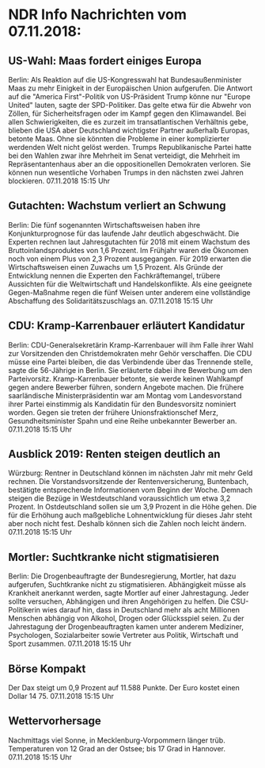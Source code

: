 # NDR Info Nachrichten vom 07.11.2018:


## US-Wahl: Maas fordert einiges Europa
Berlin: Als Reaktion auf die US-Kongresswahl hat Bundesaußenminister Maas zu mehr Einigkeit in der Europäischen Union aufgerufen. Die Antwort auf die "America First"-Politik von US-Präsident Trump könne nur "Europe United" lauten, sagte der SPD-Politiker. Das gelte etwa für die Abwehr von Zöllen, für Sicherheitsfragen oder im Kampf gegen den Klimawandel. Bei allen Schwierigkeiten, die es zurzeit im transatlantischen Verhältnis gebe, blieben die USA aber Deutschland wichtigster Partner außerhalb Europas, betonte Maas. Ohne sie könnten die Probleme in einer komplizierter werdenden Welt nicht gelöst werden. Trumps Republikanische Partei hatte bei den Wahlen zwar ihre Mehrheit im Senat verteidigt, die Mehrheit im Repräsentantenhaus aber an die oppositionellen Demokraten verloren. Sie können nun wesentliche Vorhaben Trumps in den nächsten zwei Jahren blockieren. 07.11.2018 15:15 Uhr 

## Gutachten: Wachstum verliert an Schwung
Berlin:    Die fünf sogenannten Wirtschaftsweisen haben ihre Konjunkturprognose für das laufende Jahr deutlich abgeschwächt. Die Experten rechnen laut Jahresgutachten für 2018 mit einem Wachstum des Bruttoinlandsproduktes von 1,6 Prozent. Im Frühjahr waren die Ökonomen noch von einem Plus von 2,3 Prozent ausgegangen. Für 2019 erwarten die Wirtschaftsweisen einen Zuwachs um 1,5 Prozent. Als Gründe der Entwicklung nennen die Experten den Fachkräftemangel, trübere Aussichten für die Weltwirtschaft und Handelskonflikte. Als eine geeignete Gegen-Maßnahme regen die fünf Weisen unter anderem eine vollständige Abschaffung des Solidaritätszuschlags an. 07.11.2018 15:15 Uhr 

## CDU: Kramp-Karrenbauer erläutert Kandidatur
Berlin: CDU-Generalsekretärin Kramp-Karrenbauer will ihm Falle ihrer Wahl zur Vorsitzenden den Christdemokraten mehr Gehör verschaffen. Die CDU müsse eine Partei bleiben, die das Verbindende über das Trennende stelle, sagte die 56-Jährige in Berlin. Sie erläuterte dabei ihre Bewerbung um den Parteivorsitz. Kramp-Karrenbauer betonte, sie werde keinen Wahlkampf gegen andere Bewerber führen, sondern Angebote machen. Die frühere saarländische Ministerpräsidentin war am Montag vom Landesvorstand ihrer Partei einstimmig als Kandidatin für den Bundesvorsitz nominiert worden. Gegen sie treten der frühere Unionsfraktionschef Merz, Gesundheitsminister Spahn und eine Reihe unbekannter Bewerber an. 07.11.2018 15:15 Uhr 

## Ausblick 2019: Renten steigen deutlich an
Würzburg:      Rentner in Deutschland können im nächsten Jahr mit mehr Geld rechnen. Die Vorstandsvorsitzende der Rentenversicherung, Buntenbach, bestätigte entsprechende Informationen vom Beginn der Woche. Demnach steigen die Bezüge in Westdeutschland voraussichtlich um etwa 3,2 Prozent. In Ostdeutschland sollen sie um 3,9 Prozent in die Höhe gehen. Die für die Erhöhung auch maßgebliche Lohnentwicklung für dieses Jahr steht aber noch nicht fest. Deshalb können sich die Zahlen noch leicht ändern. 07.11.2018 15:15 Uhr 

## Mortler: Suchtkranke nicht stigmatisieren
Berlin: Die Drogenbeauftragte der Bundesregierung, Mortler, hat dazu aufgerufen, Suchtkranke nicht zu stigmatisieren. Abhängigkeit müsse als Krankheit anerkannt werden, sagte Mortler auf einer Jahrestagung. Jeder sollte versuchen, Abhängigen und ihren Angehörigen zu helfen. Die CSU-Politikerin wies darauf hin, dass in Deutschland mehr als acht Millionen Menschen abhängig von Alkohol, Drogen oder Glücksspiel seien. Zu der  Jahrestagung der Drogenbeauftragten kamen unter anderem Mediziner, Psychologen, Sozialarbeiter sowie Vertreter aus Politik, Wirtschaft und Sport zusammen. 07.11.2018 15:15 Uhr 

## Börse Kompakt
Der Dax steigt um 0,9 Prozent auf 11.588  Punkte. Der Euro kostet einen Dollar 14 75. 07.11.2018 15:15 Uhr 

## Wettervorhersage
Nachmittags viel Sonne, in Mecklenburg-Vorpommern länger trüb. Temperaturen von 12 Grad an der Ostsee; bis 17 Grad in Hannover. 07.11.2018 15:15 Uhr 
